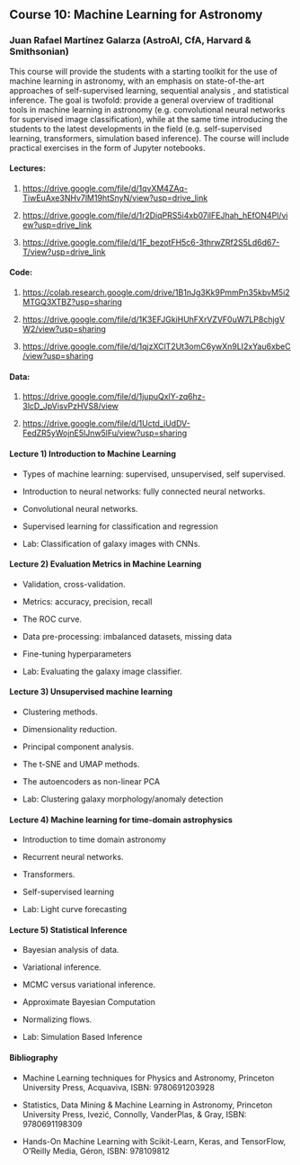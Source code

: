 ## Course 10: Machine Learning for Astronomy
###  Juan Rafael Martínez Galarza (AstroAI, CfA, Harvard & Smithsonian)

This course will provide the students with a starting toolkit for the use of machine
learning in astronomy, with an emphasis on state-of-the-art approaches of self-supervised
learning, sequential analysis , and statistical inference. The goal is twofold: provide a general
overview of traditional tools in machine learning in astronomy (e.g. convolutional neural
networks for supervised image classification), while at the same time introducing the students to
the latest developments in the field (e.g. self-supervised learning, transformers, simulation
based inference). The course will include practical exercises in the form of Jupyter notebooks.

#### Lectures:

1. https://drive.google.com/file/d/1qvXM4ZAq-TiwEuAxe3NHv7lM19htSnyN/view?usp=drive_link

2. https://drive.google.com/file/d/1r2DiqPRS5i4xb07ilFEJhah_hEfON4Pl/view?usp=drive_link

3. https://drive.google.com/file/d/1F_bezotFH5c6-3thrwZRf2S5Ld6d67-T/view?usp=drive_link

#### Code:

1. https://colab.research.google.com/drive/1B1nJg3Kk9PmmPn35kbvM5i2MTGQ3XTBZ?usp=sharing

2. https://drive.google.com/file/d/1K3EFJGkiHUhFXrVZVF0uW7LP8chjgVW2/view?usp=sharing

3. https://drive.google.com/file/d/1qjzXClT2Ut3omC6ywXn9LI2xYau6xbeC/view?usp=sharing

#### Data:

1. https://drive.google.com/file/d/1jupuQxIY-zq6hz-3lcD_JpVisvPzHVS8/view

2. https://drive.google.com/file/d/1Uctd_iUdDV-FedZR5yWojnE5lJnw5lFu/view?usp=sharing

#### Lecture 1) Introduction to Machine Learning

- Types of machine learning: supervised, unsupervised, self supervised.

- Introduction to neural networks: fully connected neural networks.

- Convolutional neural networks.

- Supervised learning for classification and regression

- Lab: Classification of galaxy images with CNNs.


#### Lecture 2) Evaluation Metrics in Machine Learning

- Validation, cross-validation.

- Metrics: accuracy, precision, recall

- The ROC curve.

- Data pre-processing: imbalanced datasets, missing data

- Fine-tuning hyperparameters

- Lab: Evaluating the galaxy image classifier.

#### Lecture 3) Unsupervised machine learning

- Clustering methods.

- Dimensionality reduction.

- Principal component analysis.

- The t-SNE and UMAP methods.

- The autoencoders as non-linear PCA

- Lab: Clustering galaxy morphology/anomaly detection

#### Lecture 4) Machine learning for time-domain astrophysics

- Introduction to time domain astronomy

- Recurrent neural networks.

- Transformers.

- Self-supervised learning

- Lab: Light curve forecasting

#### Lecture 5) Statistical Inference

- Bayesian analysis of data.

- Variational inference.

- MCMC versus variational inference.

- Approximate Bayesian Computation

- Normalizing flows.

- Lab: Simulation Based Inference

#### Bibliography

- Machine Learning techniques for Physics and Astronomy, Princeton University Press, Acquaviva, ISBN: 9780691203928

- Statistics, Data Mining & Machine Learning in Astronomy, Princeton University Press, Ivezić, Connolly, VanderPlas, & Gray, ISBN: 9780691198309

- Hands-On Machine Learning with Scikit-Learn, Keras, and TensorFlow, O’Reilly Media, Géron, ISBN: 978109812

